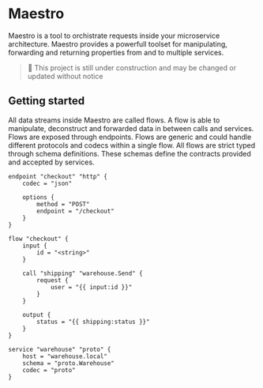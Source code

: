 # Maestro

Maestro is a tool to orchistrate requests inside your microservice architecture.
Maestro provides a powerfull toolset for manipulating, forwarding and returning properties from and to multiple services.

> 🚧 This project is still under construction and may be changed or updated without notice

## Getting started

All data streams inside Maestro are called flows.
A flow is able to manipulate, deconstruct and forwarded data in between calls and services.
Flows are exposed through endpoints. Flows are generic and could handle different protocols and codecs within a single flow.
All flows are strict typed through schema definitions. These schemas define the contracts provided and accepted by services.

```hcl
endpoint "checkout" "http" {
    codec = "json"

    options {
        method = "POST"
        endpoint = "/checkout"
    }
}

flow "checkout" {
    input {
        id = "<string>"
    }

    call "shipping" "warehouse.Send" {
        request {
            user = "{{ input:id }}"
        }
    }

    output {
        status = "{{ shipping:status }}"
    }
}

service "warehouse" "proto" {
    host = "warehouse.local"
	schema = "proto.Warehouse"
    codec = "proto"
}
```